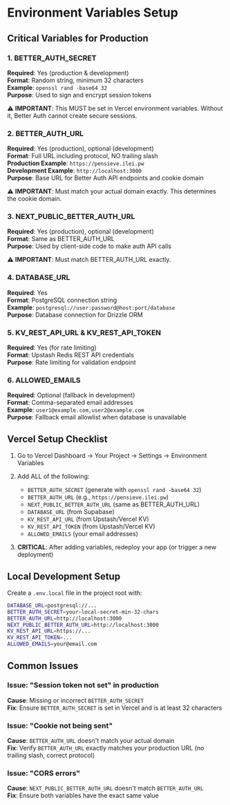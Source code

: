 # Environment Variables Setup

## Critical Variables for Production

### 1. BETTER_AUTH_SECRET
**Required**: Yes (production & development)  
**Format**: Random string, minimum 32 characters  
**Example**: `openssl rand -base64 32`  
**Purpose**: Used to sign and encrypt session tokens

⚠️ **IMPORTANT**: This MUST be set in Vercel environment variables. Without it, Better Auth cannot create secure sessions.

### 2. BETTER_AUTH_URL
**Required**: Yes (production), optional (development)  
**Format**: Full URL including protocol, NO trailing slash  
**Production Example**: `https://pensieve.ilei.pw`  
**Development Example**: `http://localhost:3000`  
**Purpose**: Base URL for Better Auth API endpoints and cookie domain

⚠️ **IMPORTANT**: Must match your actual domain exactly. This determines the cookie domain.

### 3. NEXT_PUBLIC_BETTER_AUTH_URL
**Required**: Yes (production), optional (development)  
**Format**: Same as BETTER_AUTH_URL  
**Purpose**: Used by client-side code to make auth API calls

⚠️ **IMPORTANT**: Must match BETTER_AUTH_URL exactly.

### 4. DATABASE_URL
**Required**: Yes  
**Format**: PostgreSQL connection string  
**Example**: `postgresql://user:password@host:port/database`  
**Purpose**: Database connection for Drizzle ORM

### 5. KV_REST_API_URL & KV_REST_API_TOKEN
**Required**: Yes (for rate limiting)  
**Format**: Upstash Redis REST API credentials  
**Purpose**: Rate limiting for validation endpoint

### 6. ALLOWED_EMAILS
**Required**: Optional (fallback in development)  
**Format**: Comma-separated email addresses  
**Example**: `user1@example.com,user2@example.com`  
**Purpose**: Fallback email allowlist when database is unavailable

## Vercel Setup Checklist

1. Go to Vercel Dashboard → Your Project → Settings → Environment Variables
2. Add ALL of the following:
   - `BETTER_AUTH_SECRET` (generate with `openssl rand -base64 32`)
   - `BETTER_AUTH_URL` (e.g., `https://pensieve.ilei.pw`)
   - `NEXT_PUBLIC_BETTER_AUTH_URL` (same as BETTER_AUTH_URL)
   - `DATABASE_URL` (from Supabase)
   - `KV_REST_API_URL` (from Upstash/Vercel KV)
   - `KV_REST_API_TOKEN` (from Upstash/Vercel KV)
   - `ALLOWED_EMAILS` (your email addresses)

3. **CRITICAL**: After adding variables, redeploy your app (or trigger a new deployment)

## Local Development Setup

Create a `.env.local` file in the project root with:

```bash
DATABASE_URL=postgresql://...
BETTER_AUTH_SECRET=your-local-secret-min-32-chars
BETTER_AUTH_URL=http://localhost:3000
NEXT_PUBLIC_BETTER_AUTH_URL=http://localhost:3000
KV_REST_API_URL=https://...
KV_REST_API_TOKEN=...
ALLOWED_EMAILS=your@email.com
```

## Common Issues

### Issue: "Session token not set" in production
**Cause**: Missing or incorrect `BETTER_AUTH_SECRET`  
**Fix**: Ensure `BETTER_AUTH_SECRET` is set in Vercel and is at least 32 characters

### Issue: "Cookie not being sent"
**Cause**: `BETTER_AUTH_URL` doesn't match your actual domain  
**Fix**: Verify `BETTER_AUTH_URL` exactly matches your production URL (no trailing slash, correct protocol)

### Issue: "CORS errors"
**Cause**: `NEXT_PUBLIC_BETTER_AUTH_URL` doesn't match `BETTER_AUTH_URL`  
**Fix**: Ensure both variables have the exact same value

